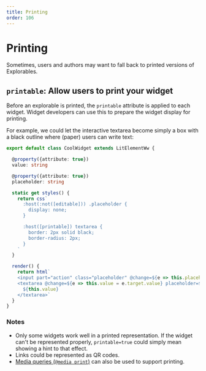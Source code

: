 ```yaml
---
title: Printing
order: 106
---
```


# Printing
Sometimes, users and authors may want to fall back to printed versions of Explorables.


## `printable`: Allow users to print your widget
Before an explorable is printed, the `printable` attribute is applied to each widget. Widget developers can use this to prepare the widget display for printing.

For example, we could let the interactive textarea become simply a box with a black outline where (paper) users can write text:

```ts
export default class CoolWidget extends LitElementWw {

  @property({attribute: true})
  value: string

  @property({attribute: true})
  placeholder: string

  static get styles() {
    return css`
      :host(:not([editable])) .placeholder {
        display: none;
      }

      :host([printable]) textarea {
        border: 2px solid black;
        border-radius: 2px;
      }
    `
  }

  render() {
    return html`
    <input part="action" class="placeholder" @change=${e => this.placeholder = e.target.value}></input>
    <textarea @change=${e => this.value = e.target.value} placeholder=${this.placeholder}>
      ${this.value}
    </textarea>`
  }
}
```

### Notes
- Only some widgets work well in a printed representation. If the widget can't be represented properly, `printable=true` could simply mean showing a hint to that effect.
- Links could be represented as QR codes.
- [Media queries (`@media print`)](https://developer.mozilla.org/en-US/docs/Web/CSS/Media_Queries) can also be used to support printing.